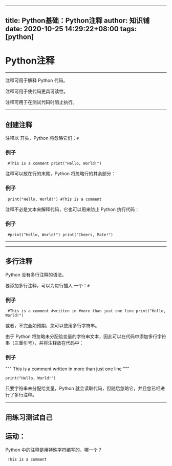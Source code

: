 
---
title: Python基础：Python注释
author: 知识铺
date: 2020-10-25 14:29:22+08:00
tags: [python]
---
# Python注释


* * *

注释可用于解释 Python 代码。

注释可用于使代码更具可读性。

注释可用于在测试代码时阻止执行。

* * *

## 创建注释

<font _mstmutation="1" _msthash="103922" _msttexthash="79053247">注释以 开头，Python 将忽略它们：</font>```#```

### 例子
```
 #This is a comment print("Hello, World!")
```
注释可以放在行的末尾，Python 将忽略行的其余部分：

### 例子
```
 print("Hello, World!") #This is a comment

```
注释不必是文本来解释代码，它也可以用来防止 Python 执行代码：

### 例子
```
 #print("Hello, World!") print("Cheers, Mate!")

```
* * *

* * *

## 多行注释

Python 没有多行注释的语法。

<font _mstmutation="1" _msthash="104689" _msttexthash="111395921">要添加多行注释，可以为每行插入 一个：</font>```#```

### 例子
```
 #This is a comment #written in #more than just one line print("Hello, World!")

```
或者，不完全如预期，您可以使用多行字符串。

由于 Python 将忽略未分配给变量的字符串文本，因此可以在代码中添加多行字符串（三重引号），并将注释放在代码中：

### 例子

 """
This is a comment
written in
more than just one line
"""
```
print("Hello, World!")
```
只要字符串未分配给变量，Python 就会读取代码，但随后忽略它，并且您已经进行了多行注释。


* * *

## 用练习测试自己

## 运动：

Python 中的注释是用特殊字符编写的，哪一个？
```
 This is a comment
```

